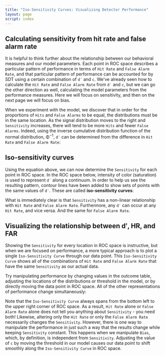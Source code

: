 ```yaml
---
title: "Iso-Sensitivity Curves: Visualizing Detector Performance"
layout: page
script: index
---
```


## Calculating sensitivity from hit rate and false alarm rate

It is helpful to think further about the relationship between our behavioral measures and our model
parameters. Each point in ROC space describes a particular pattern of performance in terms of
`Hit Rate` and `False Alarm Rate`, and that particular pattern of performance can be accounted for
by SDT using a certain combination of `d′` and `c`. We've already seen how to calculate the
`Hit Rate` and `False Alarm Rate` from `d′` and `c`, but we can go the other direction as well,
calculating the model parameters from the performance measures. Here we will focus on sensitivity,
and then on the next page we will focus on bias.

<sdt-example-interactive order="trm">
  <sdt-model interactive threshold bias distributions sensitivity color="outcome"></sdt-model>
</sdt-example-interactive>

When we experiment with the model, we discover that in order for the proportions of `Hits` and
`False Alarms` to be equal, the distributions must be in the same location. As the signal
distribution moves to the right and `Sensitivity` increases, there will tend to be more `Hits` and
fewer `False Alarms`. Indeed, using the inverse cumulative distribution function of the normal
distribution, <span class="math-greek">Φ</span><sup class="exp">−1</sup>, `d′` can be determined
from the difference in `Hit Rate` and `False Alarm Rate`:

<sdt-equation-hrfar2d></sdt-equation-hrfar2d>

<sdt-equation-hrfar2d numeric interactive hit-rate=".5" false-alarm-rate=".5">
  </sdt-equation-hrfar2d>

## Iso-sensitivity curves

Using the equation above, we can now determine the `Sensitivity` for each point in ROC space. In the
ROC space below, intensity of color (saturation) is used to represent `d′` along a continuum. In
order to help us see the resulting pattern, contour lines have been added to show sets of points
with the same values of `d′`. These are called **iso-sensitivity curves**:

<sdt-example-interactive>
  <roc-space contour="sensitivity" point="none" iso-d="none" iso-c="none"></roc-space>
</sdt-example-interactive>

What is immediately clear is that `Sensitivity` has a non-linear relationship with `Hit Rate` and
`False Alarm Rate`. Furthermore, any `d′` can occur at any `Hit Rate`, and vice versa. And the same
for `False Alarm Rate`.

## Visualizing the relationship between <span class="math-var">d&prime;</span>, HR, and FAR

Showing the `Sensitivity` for every location in ROC space is instructive, but when we are focused on
performance, a more typical approach is to plot a single `Iso-Sensitivity Curve` through our data
point. This `Iso-Sensitivity Curve` shows all of the combinations of `Hit Rate` and
`False Alarm Rate` that have the same `Sensitivity` as our actual data.

Try manipulating performance by changing values in the outcome table, adjusting the locations of the
distributions or threshold in the model, or by directly moving the data point in ROC space. All of
the other representations of performance change simultaneously:

<sdt-example-interactive order="trm">
  <sdt-table interactive numeric summary="stimulusRates accuracy" hits="80" misses="20"
    false-alarms="10" correct-rejections="90"></sdt-table>
  <roc-space interactive point="all" iso-d="all" iso-c="none"></roc-space>
  <sdt-model interactive threshold bias distributions sensitivity color="outcome"></sdt-model>
</sdt-example-interactive>

Note that the `Iso-Sensitivity Curve` always spans from the bottom left to the upper right corner of
ROC space. As a result, `Hit Rate` alone or `False Alarm Rate` alone does not tell you anything
about `Sensitivity` - you need both! Likewise, altering only the `Hit Rate` or only the
`False Alarm Rate` necessarily changes the `Sensitivity`. However, there is one way to manipulate
the performance in just such a way that the results change while keeping `Sensitivity` constant.
This happens when we manipulate `Bias`, which, by definition, is independent from `Sensitivity`.
Adjusting the value of `c` by moving the threshold in our model causes our data point to shift
smoothly along the `Iso-Sensitivity Curve` in ROC space.
